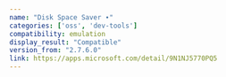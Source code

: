 ```yaml
---
name: "Disk Space Saver ∙"
categories: ['oss', 'dev-tools']
compatibility: emulation
display_result: "Compatible"
version_from: "2.7.6.0"
link: https://apps.microsoft.com/detail/9N1NJ5770PQ5
---
```

